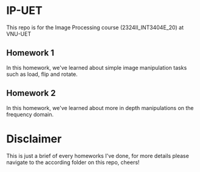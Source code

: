 # IP-UET
This repo is for the Image Processing course (2324II_INT3404E_20) at VNU-UET

## Homework 1
In this homework, we've learned about simple image manipulation tasks such as load, flip and rotate.

## Homework 2
In this homework, we've learned about more in depth manipulations on the frequency domain.

# Disclaimer
This is just a brief of every homeworks I've done, for more details please navigate to the according folder on this repo, cheers!